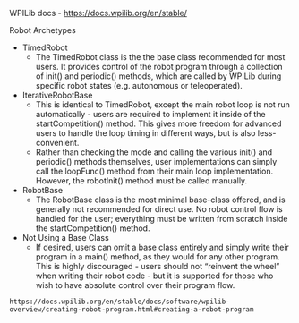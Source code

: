 WPILib docs - https://docs.wpilib.org/en/stable/

Robot Archetypes

-   TimedRobot
    - The TimedRobot class is the the base class recommended for most users. It provides control of the robot program through a collection of init() and periodic() methods, which are called by WPILib during specific robot states (e.g. autonomous or teleoperated).
-   IterativeRobotBase
    - This is identical to TimedRobot, except the main robot loop is not run automatically - users are required to implement it inside of the startCompetition() method. This gives more freedom for advanced users to handle the loop timing in different ways, but is also less-convenient.
    - Rather than checking the mode and calling the various init() and periodic() methods themselves, user implementations can simply call the loopFunc() method from their main loop implementation. However, the robotInit() method must be called manually.
-   RobotBase
    - The RobotBase class is the most minimal base-class offered, and is generally not recommended for direct use. No robot control flow is handled for the user; everything must be written from scratch inside the startCompetition() method.
- Not Using a Base Class
    - If desired, users can omit a base class entirely and simply write their program in a main() method, as they would for any other program. This is highly discouraged - users should not “reinvent the wheel” when writing their robot code - but it is supported for those who wish to have absolute control over their program flow.

`https://docs.wpilib.org/en/stable/docs/software/wpilib-overview/creating-robot-program.html#creating-a-robot-program`
